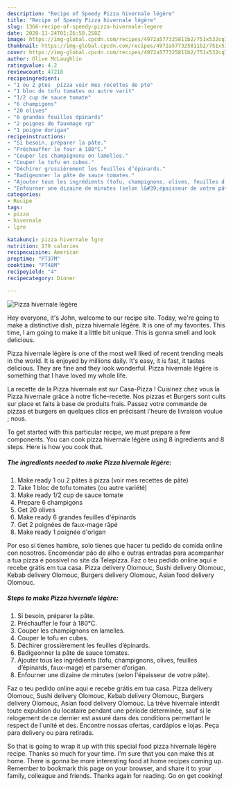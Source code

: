 ```yaml
---
description: "Recipe of Speedy Pizza hivernale légère"
title: "Recipe of Speedy Pizza hivernale légère"
slug: 1366-recipe-of-speedy-pizza-hivernale-legere
date: 2020-11-24T01:26:50.258Z
image: https://img-global.cpcdn.com/recipes/4972a577325811b2/751x532cq70/pizza-hivernale-legere-photo-principale-de-la-recette.jpg
thumbnail: https://img-global.cpcdn.com/recipes/4972a577325811b2/751x532cq70/pizza-hivernale-legere-photo-principale-de-la-recette.jpg
cover: https://img-global.cpcdn.com/recipes/4972a577325811b2/751x532cq70/pizza-hivernale-legere-photo-principale-de-la-recette.jpg
author: Olive McLaughlin
ratingvalue: 4.2
reviewcount: 47218
recipeingredient:
- "1 ou 2 ptes  pizza voir mes recettes de pte"
- "1 bloc de tofu tomates ou autre varit"
- "1/2 cup de sauce tomate"
- "6 champigons"
- "20 olives"
- "6 grandes feuilles dpinards"
- "2 poignes de fauxmage rp"
- "1 poigne dorigan"
recipeinstructions:
- "Si besoin, préparer la pâte."
- "Préchauffer le four à 180°C."
- "Couper les champignons en lamelles."
- "Couper le tofu en cubes."
- "Déchirer grossièrement les feuilles d’épinards."
- "Badigeonner la pâte de sauce tomates."
- "Ajouter tous les ingrédients (tofu, champignons, olives, feuilles d’épinards, faux-mage) et parsemer d’origan."
- "Enfourner une dizaine de minutes (selon l&#39;épaisseur de votre pâte)."
categories:
- Recipe
tags:
- pizza
- hivernale
- lgre

katakunci: pizza hivernale lgre 
nutrition: 179 calories
recipecuisine: American
preptime: "PT37M"
cooktime: "PT48M"
recipeyield: "4"
recipecategory: Dinner

---
```



![Pizza hivernale légère](https://img-global.cpcdn.com/recipes/4972a577325811b2/751x532cq70/pizza-hivernale-legere-photo-principale-de-la-recette.jpg)

Hey everyone, it's John, welcome to our recipe site. Today, we're going to make a distinctive dish, pizza hivernale légère. It is one of my favorites. This time, I am going to make it a little bit unique. This is gonna smell and look delicious.

Pizza hivernale légère is one of the most well liked of recent trending meals in the world. It is enjoyed by millions daily. It's easy, it is fast, it tastes delicious. They are fine and they look wonderful. Pizza hivernale légère is something that I have loved my whole life.

La recette de la Pizza hivernale est sur Casa-Pizza ! Cuisinez chez vous la Pizza hivernale grâce à notre fiche-recette. Nos pizzas et Burgers sont cuits sur place et faits à base de produits frais. Passez votre commande de pizzas et burgers en quelques clics en précisant l&#39;heure de livraison voulue ; nous.


To get started with this particular recipe, we must prepare a few components. You can cook pizza hivernale légère using 8 ingredients and 8 steps. Here is how you cook that.

<!--inarticleads1-->

##### The ingredients needed to make Pizza hivernale légère:

1. Make ready 1 ou 2 pâtes à pizza (voir mes recettes de pâte)
1. Take 1 bloc de tofu tomates (ou autre variété)
1. Make ready 1/2 cup de sauce tomate
1. Prepare 6 champigons
1. Get 20 olives
1. Make ready 6 grandes feuilles d&#39;épinards
1. Get 2 poignées de faux-mage râpé
1. Make ready 1 poignée d&#39;origan


Por eso si tienes hambre, solo tienes que hacer tu pedido de comida online con nosotros. Encomendar pão de alho e outras entradas para acompanhar a tua pizza é possível no site da Telepizza. Faz o teu pedido online aqui e recebe grátis em tua casa. Pizza delivery Olomouc, Sushi delivery Olomouc, Kebab delivery Olomouc, Burgers delivery Olomouc, Asian food delivery Olomouc. 

<!--inarticleads2-->

##### Steps to make Pizza hivernale légère:

1. Si besoin, préparer la pâte.
1. Préchauffer le four à 180°C.
1. Couper les champignons en lamelles.
1. Couper le tofu en cubes.
1. Déchirer grossièrement les feuilles d’épinards.
1. Badigeonner la pâte de sauce tomates.
1. Ajouter tous les ingrédients (tofu, champignons, olives, feuilles d’épinards, faux-mage) et parsemer d’origan.
1. Enfourner une dizaine de minutes (selon l&#39;épaisseur de votre pâte).


Faz o teu pedido online aqui e recebe grátis em tua casa. Pizza delivery Olomouc, Sushi delivery Olomouc, Kebab delivery Olomouc, Burgers delivery Olomouc, Asian food delivery Olomouc. La trêve hivernale interdit toute expulsion du locataire pendant une période déterminée, sauf si le relogement de ce dernier est assuré dans des conditions permettant le respect de l&#39;unité et des. Encontre nossas ofertas, cardápios e lojas. Peça para delivery ou para retirada. 

So that is going to wrap it up with this special food pizza hivernale légère recipe. Thanks so much for your time. I'm sure that you can make this at home. There is gonna be more interesting food at home recipes coming up. Remember to bookmark this page on your browser, and share it to your family, colleague and friends. Thanks again for reading. Go on get cooking!

